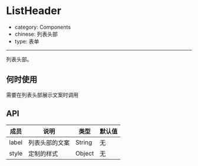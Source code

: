 # ListHeader

- category: Components
- chinese: 列表头部
- type: 表单

---

列表头部。

## 何时使用

需要在列表头部展示文案时调用

## API


| 成员        | 说明           | 类型               | 默认值       |
|-------------|----------------|------------------|--------------|
| label      | 列表头部的文案   | String            |          无
| style      | 定制的样式       | Object           | 无
